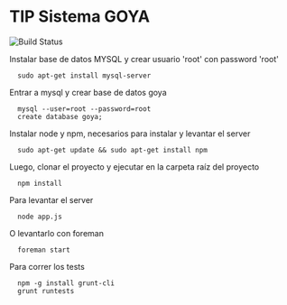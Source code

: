 TIP Sistema GOYA
====

![Build Status](https://api.travis-ci.org/linaresmariano/goya.png?branch=master)


Instalar base de datos MYSQL y crear usuario 'root' con password 'root'

      sudo apt-get install mysql-server


Entrar a mysql y crear base de datos goya 
      
      mysql --user=root --password=root
      create database goya;


Instalar node y npm, necesarios para instalar y levantar el server

      sudo apt-get update && sudo apt-get install npm


Luego, clonar el proyecto y ejecutar en la carpeta raíz del proyecto

      npm install


Para levantar el server

      node app.js


O levantarlo con foreman

      foreman start
	  
	  
Para correr los tests

      npm -g install grunt-cli
      grunt runtests





